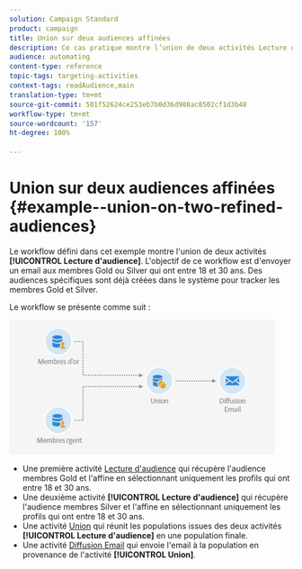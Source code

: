 ```yaml
---
solution: Campaign Standard
product: campaign
title: Union sur deux audiences affinées
description: Ce cas pratique montre l’union de deux activités Lecture d’audience.
audience: automating
content-type: reference
topic-tags: targeting-activities
context-tags: readAudience,main
translation-type: tm+mt
source-git-commit: 501f52624ce253eb7b0d36d908ac8502cf1d3b48
workflow-type: tm+mt
source-wordcount: '157'
ht-degree: 100%

---
```



# Union sur deux audiences affinées {#example--union-on-two-refined-audiences}

Le workflow défini dans cet exemple montre l&#39;union de deux activités **[!UICONTROL Lecture d&#39;audience]**. L&#39;objectif de ce workflow est d&#39;envoyer un email aux membres Gold ou Silver qui ont entre 18 et 30 ans. Des audiences spécifiques sont déjà créées dans le système pour tracker les membres Gold et Silver.

Le workflow se présente comme suit :

![](assets/readaudience_activity_example1.png)

* Une première activité [Lecture d&#39;audience](../../automating/using/read-audience.md) qui récupère l&#39;audience membres Gold et l&#39;affine en sélectionnant uniquement les profils qui ont entre 18 et 30 ans.
* Une deuxième activité **[!UICONTROL Lecture d&#39;audience]** qui récupère l&#39;audience membres Silver et l&#39;affine en sélectionnant uniquement les profils qui ont entre 18 et 30 ans.
* Une activité [Union](../../automating/using/union.md) qui réunit les populations issues des deux activités **[!UICONTROL Lecture d&#39;audience]** en une population finale.
* Une activité [Diffusion Email](../../automating/using/email-delivery.md) qui envoie l&#39;email à la population en provenance de l&#39;activité **[!UICONTROL Union]**.
